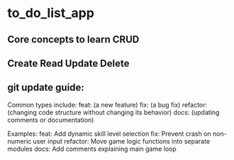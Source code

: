 # to_do_list_app

Core concepts to learn CRUD
----------------------------------
Create
Read
Update
Delete
----------------------------------  

git update guide:
-----------------------------------
Common types include:
    feat: (a new feature)
    fix: (a bug fix)
    refactor: (changing code structure without changing its behavior)
    docs: (updating comments or documentation)

Examples:
    feat: Add dynamic skill level selection
    fix: Prevent crash on non-numeric user input
    refactor: Move game logic functions into separate modules
    docs: Add comments explaining main game loop